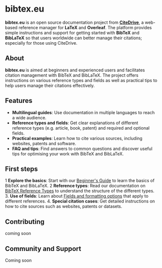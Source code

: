 # bibtex.eu

**bibtex.eu** is an open source documentation project from **[CiteDrive](https://www.citedrive.com/en/)**, a web-based reference manager for **LaTeX** and **Overleaf**. The platform provides simple instructions and support for getting started with **BibTeX** and **BibLaTeX** so that users worldwide can better manage their citations; especially for those using CiteDrive.

## About

**bibtex.eu** is aimed at beginners and experienced users and facilitates citation management with BibTeX and BibLaTeX. The project offers instructions on various reference types and fields as well as practical tips to help users manage their citations effectively.

## Features

- **Multilingual guides**: Use documentation in multiple languages to reach a wide audience. 
- **Reference types and fields**: Get clear explanations of different reference types (e.g. article, book, patent) and required and optional fields. 
- **Practical examples**: Learn how to cite various sources, including websites, patents and software. 
- **FAQ and tips**: Find answers to common questions and discover useful tips for optimising your work with BibTeX and BibLaTeX.

## First steps

1 **Explore the basics**: Start with our [Beginner's Guide](https://bibtex.eu/) to learn the basics of BibTeX and BibLaTeX. 
2 **Reference types**: Read our documentation on [BibTeX Reference Types](https://bibtex.eu/types/) to understand the structure of the different types. 
3. **Use of fields**: Learn about [Fields and formatting options](https://bibtex.eu/fields/) that apply to different references. 
4. **Special citation cases**: Get detailed instructions on how to cite sources such as websites, patents or datasets.

## Contributing

coming soon


## Community and Support

Coming soon
